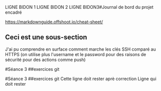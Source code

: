LIGNE BIDON 1
LIGNE BIDON 2
 LIGNE BIDON3#Journal de bord du projet encadré

https://markdownguide.offshoot.io/cheat-sheet/

## Ceci est une sous-section


J'ai pu comprendre en surface comment marche les clés SSH comparé au HTTPS (on utilise plus l'username et le password pour des raisons de sécurité pour des actions comme push)

 #Séance 3 
 ##exercices git

 #Séance 3 
 ##exercices git
Cette ligne doit rester aprè correction
Ligne qui doit rester

